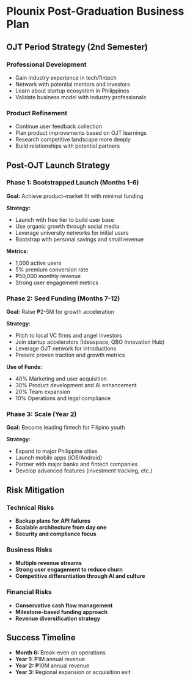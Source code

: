 # Plounix Post-Graduation Business Plan

## OJT Period Strategy (2nd Semester)
### Professional Development
- Gain industry experience in tech/fintech
- Network with potential mentors and investors
- Learn about startup ecosystem in Philippines
- Validate business model with industry professionals

### Product Refinement
- Continue user feedback collection
- Plan product improvements based on OJT learnings
- Research competitive landscape more deeply
- Build relationships with potential partners

## Post-OJT Launch Strategy

### Phase 1: Bootstrapped Launch (Months 1-6)
**Goal:** Achieve product-market fit with minimal funding

**Strategy:**
- Launch with free tier to build user base
- Use organic growth through social media
- Leverage university networks for initial users
- Bootstrap with personal savings and small revenue

**Metrics:**
- 1,000 active users
- 5% premium conversion rate
- ₱50,000 monthly revenue
- Strong user engagement metrics

### Phase 2: Seed Funding (Months 7-12)
**Goal:** Raise ₱2-5M for growth acceleration

**Strategy:**
- Pitch to local VC firms and angel investors
- Join startup accelerators (Ideaspace, QBO Innovation Hub)
- Leverage OJT network for introductions
- Present proven traction and growth metrics

**Use of Funds:**
- 40% Marketing and user acquisition
- 30% Product development and AI enhancement
- 20% Team expansion
- 10% Operations and legal compliance

### Phase 3: Scale (Year 2)
**Goal:** Become leading fintech for Filipino youth

**Strategy:**
- Expand to major Philippine cities
- Launch mobile apps (iOS/Android)
- Partner with major banks and fintech companies
- Develop advanced features (investment tracking, etc.)

## Risk Mitigation
### Technical Risks
- **Backup plans for API failures**
- **Scalable architecture from day one**
- **Security and compliance focus**

### Business Risks
- **Multiple revenue streams**
- **Strong user engagement to reduce churn**
- **Competitive differentiation through AI and culture**

### Financial Risks
- **Conservative cash flow management**
- **Milestone-based funding approach**
- **Revenue diversification strategy**

## Success Timeline
- **Month 6:** Break-even on operations
- **Year 1:** ₱1M annual revenue
- **Year 2:** ₱10M annual revenue
- **Year 3:** Regional expansion or acquisition exit
